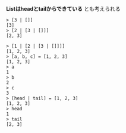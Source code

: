 **Listはheadとtailからできている** とも考えられる

```
> [3 | []]
[3]
> [2 | [3 | []]]
[2, 3]
```

```
> [1 | [2 | [3 | []]]]
[1, 2, 3]
> [a, b, c] = [1, 2, 3]
[1, 2, 3]
> a
1
> b
2
> c
3
> [head | tail] = [1, 2, 3]
[1, 2, 3]
> head
1
> tail
[2, 3]
```

